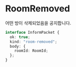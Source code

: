 # RoomRemoved

어떤 방이 삭제되었음을 공지합니다.

```typescript
interface InformPacket {
  ok: true;
  kind: "room-removed";
  body: {
    roomId: RoomId;
  };
}
```
